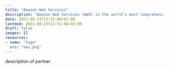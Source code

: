 ```yaml
---
title: "Amazon Web Services"
description: "Amazon Web Services (AWS) is the world’s most comprehensive and broadly adopted cloud platform, offering over 200 fully featured services from data centers globally. Millions of customers —including the fastest-growing startups, largest enterprises, and leading government agencies—trust AWS to power their infrastructure, become more agile, and lower costs."
date: 2023-08-23T13:52:06+02:00
lastmod: 2023-08-23T13:52:06+02:00
draft: false
images: []
resources:
- name: "logo"
  src: "aws.png"
---
```

description of partner
